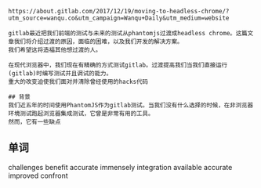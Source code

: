 ```
https://about.gitlab.com/2017/12/19/moving-to-headless-chrome/?utm_source=wanqu.co&utm_campaign=Wanqu+Daily&utm_medium=website

gitlab最近把我们前端的测试与未来的测试从phantomjs过渡成headless chrome。这篇文章我们将介绍过渡的原因，面临的困难，以及我们开发的解决方案。
我们希望这将造福其他想过渡的人。

在现代浏览器中，我们现在有精确的方式测试gitlab。过渡提高我们当我们直接运行(gitlab)时编写测试并且调试的能力。
重大的改变迫使我们面对并清除曾经使用的hacks代码

## 背景
我们近五年的时间使用PhantomJS作为gitlab测试。当我们没有什么选择的时候，在非浏览器环境测试跑起浏览器集成测试，它曾是非常有用的工具。
然而，它有一些缺点

```
## 单词
challenges
benefit
accurate
immensely
integration
available
accurate
improved
confront